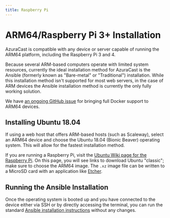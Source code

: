 ```yaml
--- 
title: Raspberry Pi
--- 
```

 
# ARM64/Raspberry Pi 3+ Installation

AzuraCast is compatible with any device or server capable of running the ARM64 platform, including the Raspberry Pi 3 and 4.

Because several ARM-based computers operate with limited system resources, currently the ideal installation method for AzuraCast is the Ansible (formerly known as "Bare-metal" or "Traditional") installation. While this installation method isn't supported for most web servers, in the case of ARM devices the Ansible installation method is currently the only fully working solution.

We have [an ongoing GitHub issue](https://github.com/AzuraCast/AzuraCast/issues/332) for bringing full Docker support to ARM64 devices.

## Installing Ubuntu 18.04

If using a web host that offers ARM-based hosts (such as Scaleway), select an ARM64 device and choose the Ubuntu 18.04 (Bionic Beaver) operating system. This will allow for the fastest installation method.

If you are running a Raspberry Pi, visit the [Ubuntu Wiki page for the Raspberry Pi](https://wiki.ubuntu.com/ARM/RaspberryPi). On this page, you will see links to download Ubuntu "classic"; make sure to choose the ARM64 image. The `.xz` image file can be written to a MicroSD card with an application like [Etcher](https://www.balena.io/etcher/).

## Running the Ansible Installation

Once the operating system is booted up and you have connected to the device either via SSH or by directly accessing the terminal, you can run the standard [Ansible installation instructions](./ansible.html) without any changes.
